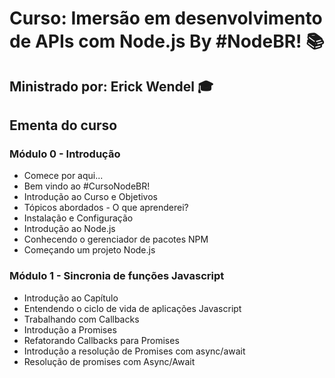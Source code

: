 # Curso: Imersão em desenvolvimento de APIs com Node.js By #NodeBR! &#x1F4DA;

## Ministrado por: Erick Wendel &#x1F393;

## Ementa do curso

### Módulo 0 - Introdução
- Comece por aqui...
- Bem vindo ao #CursoNodeBR!
- Introdução ao Curso e Objetivos
- Tópicos abordados - O que aprenderei?
- Instalação e Configuração
- Introdução ao Node.js
- Conhecendo o gerenciador de pacotes NPM
- Começando um projeto Node.js

### Módulo 1 - Sincronia de funções Javascript
- Introdução ao Capítulo
- Entendendo o ciclo de vida de aplicações Javascript
- Trabalhando com Callbacks
- Introdução a Promises
- Refatorando Callbacks para Promises
- Introdução a resolução de Promises com async/await
- Resolução de promises com Async/Await
